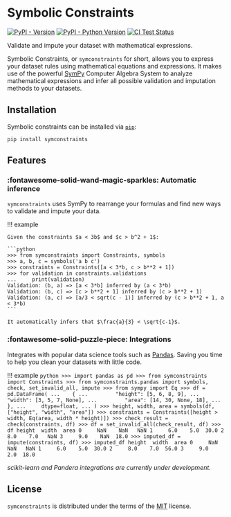 # Symbolic Constraints

[![PyPI - Version](https://img.shields.io/pypi/v/symconstraints.svg?style=for-the-badge)](https://pypi.org/project/symconstraints)
[![PyPI - Python Version](https://img.shields.io/pypi/pyversions/symconstraints.svg?style=for-the-badge)](https://pypi.org/project/symconstraints)
[![CI Test Status](https://img.shields.io/github/actions/workflow/status/abogical/symconstraints/tests.yaml?branch=main&label=tests&style=for-the-badge)](https://github.com/Abogical/symconstraints/actions/workflows/tests.yaml?query=branch%3Amain)

Validate and impute your dataset with mathematical expressions.

Symbolic Constraints, or `symconstraints` for short, allows you to express your dataset rules
using mathematical equations and expressions. It makes use of the powerful [SymPy](https://www.sympy.org) Computer Algebra System to analyze
mathematical expressions and infer all possible validation and imputation methods to your datasets.

## Installation

Symbolic constraints can be installed via [`pip`](https://pypi.org/project/pip/):

```console
pip install symconstraints
```

## Features

### :fontawesome-solid-wand-magic-sparkles: Automatic inference

`symconstraints` uses SymPy to rearrange your formulas and find new ways to validate and impute your data.

!!! example

    Given the constraints $a < 3b$ and $c > b^2 + 1$:

    ```python
    >>> from symconstraints import Constraints, symbols
    >>> a, b, c = symbols('a b c')
    >>> constraints = Constraints([a < 3*b, c > b**2 + 1])
    >>> for validation in constraints.validations
    ...     print(validation)
    Validation: (b, a) => [a < 3*b] inferred by (a < 3*b)
    Validation: (b, c) => [c > b**2 + 1] inferred by (c > b**2 + 1)
    Validation: (a, c) => [a/3 < sqrt(c - 1)] inferred by (c > b**2 + 1, a < 3*b)
    ```

    It automatically infers that $\frac{a}{3} < \sqrt{c-1}$.

### :fontawesome-solid-puzzle-piece: Integrations

Integrates with popular data science tools such as [Pandas](https://pandas.pydata.org/). Saving you time to help you clean your datasets with little code.

!!! example
    ```python
    >>> import pandas as pd
    >>> from symconstraints import Constraints
    >>> from symconstraints.pandas import symbols, check, set_invalid_all, impute
    >>> from sympy import Eq
    >>> df = pd.DataFrame(
    ...    {
    ...         "height": [5, 6, 8, 9],
    ...         "width": [3, 5, 7, None],
    ...         "area": [14, 30, None, 18],
    ...     },
    ...     dtype=float,
    ... )
    >>> height, width, area = symbols(df, ["height", "width", "area"])
    >>> constraints = Constraints([height > width, Eq(area, width * height)])
    >>> check_result = check(constraints, df)
    >>> df = set_invalid_all(check_result, df)
    >>> df
        height  width  area
    0     NaN    NaN   NaN
    1     6.0    5.0  30.0
    2     8.0    7.0   NaN
    3     9.0    NaN  18.0
    >>> imputed_df = impute(constraints, df)
    >>> imputed_df
        height  width  area
    0     NaN    NaN   NaN
    1     6.0    5.0  30.0
    2     8.0    7.0  56.0
    3     9.0    2.0  18.0
    ```

 _scikit-learn and Pandera integrations are currently under development._

## License

`symconstraints` is distributed under the terms of the [MIT](https://spdx.org/licenses/MIT.html) license.
